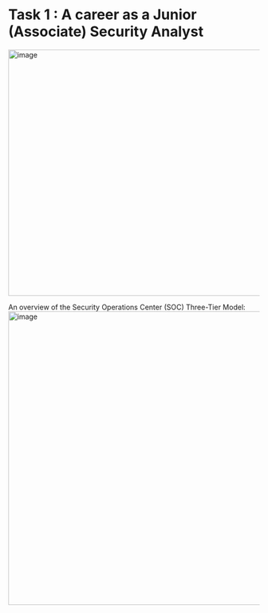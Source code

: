 ﻿# Task 1 : A career as a Junior (Associate) Security Analyst
<img width="703" height="493" alt="image" src="https://github.com/user-attachments/assets/5673d5f6-bd42-48dc-9bcf-fd7324fb11ac" />

An overview of the Security Operations Center (SOC) Three-Tier Model:
<img width="1211" height="588" alt="image" src="https://github.com/user-attachments/assets/a79abd3e-a9b6-446b-9181-be0fa7db6e93" />
